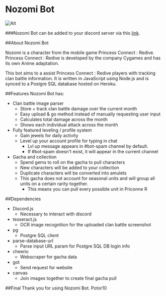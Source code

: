 # Nozomi Bot
![Alt](https://media.discordapp.net/attachments/802247690729160704/811168254525046784/My_Post_1.png)

###Nozomi Bot can be added to your discord server via this [link](https://discord.com/api/oauth2/authorize?client_id=811178273848557610&permissions=519232&scope=bot). 

##About Nozomi Bot

Nozomi is a character from the mobile game Princess Connect : Redive. 
Princess Connect : Redive is developed by the company Cygames and has its own Anime adaptation. 

This bot aims to a assist Princess Connect : Redive players with tracking clan battle information. 
It is written in JavaScript using Node.js and is synced to a Postgre SQL database hosted on Heroku.

##Features
Nozomi Bot has:
* Clan battle image parser
    * Store + track clan battle damage over the current month
    * Easy upload & go method instead of manually requesting user input
    * Calculates total damage across the month
    * Shows each individual attack across the month
* Fully featured leveling / profile system
    * Gain jewels for daily activity
    * Level up your account profile for typing in chat 
        * Lvl up message appears in #bot-spam channel by default. 
        * If #bot-spam doesn't exist, it will appear in the current channel
* Gacha and collection
    * Spend gems to roll on the gacha to pull characters
    * New characters will be added to your collection
    * Duplicate characters will be converted into amulets
    * This gacha does not account for seasonal units and will group all units on a certain rarity together.
        * This means you can pull every possible unit in Priconne R
    
##Dependencies
* Discord.js 
    * Necessary to interact with discord
* tesseract.js 
    * OCR image recognition for the uploaded clan battle screenshot
* pg
    * Postgre SQL client
* parse-database-url
    * Parse input URL param for Postgre SQL DB login info
* cheerio
    * Webscraper for gacha data
* got
    * Send request for website
* canvas
    * Join images together to create final gacha pull
    
##Final
Thank you for using Nozomi Bot. 
Potor10


